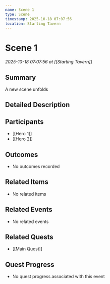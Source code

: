 ```yaml
---
name: Scene 1
type: Scene
timestamp: 2025-10-18 07:07:56
location: Starting Tavern
---
```


# Scene 1

*2025-10-18 07:07:56 at [[Starting Tavern]]*

## Summary
A new scene unfolds

## Detailed Description


## Participants
- [[Hero 1]]
- [[Hero 2]]

## Outcomes
- No outcomes recorded

## Related Items
- No related items

## Related Events
- No related events

## Related Quests
- [[Main Quest]]

## Quest Progress
- No quest progress associated with this event
